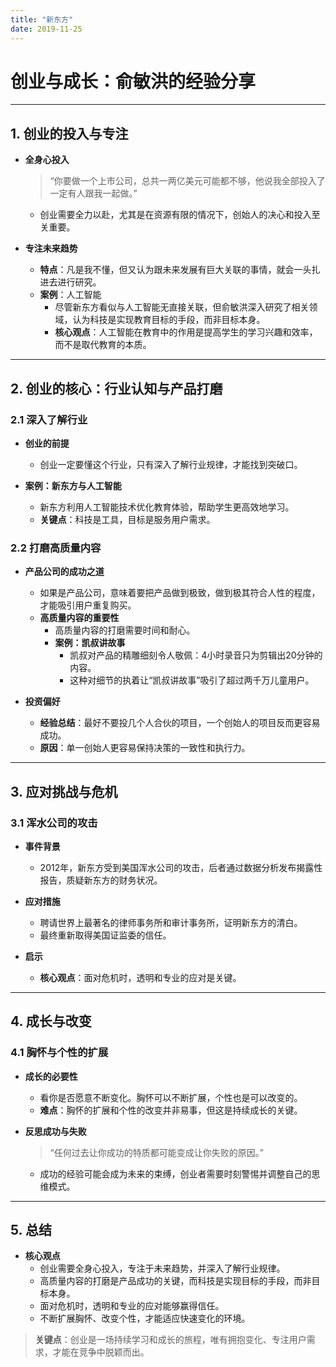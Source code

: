 ```yaml
---
title: "新东方"
date: 2019-11-25
---
```

# 创业与成长：俞敏洪的经验分享

---

## **1. 创业的投入与专注**

- **全身心投入**  
  > “你要做一个上市公司，总共一两亿美元可能都不够，他说我全部投入了一定有人跟我一起做。”  
  - 创业需要全力以赴，尤其是在资源有限的情况下，创始人的决心和投入至关重要。  

- **专注未来趋势**  
  - **特点**：凡是我不懂，但又认为跟未来发展有巨大关联的事情，就会一头扎进去进行研究。  
  - **案例**：人工智能  
    - 尽管新东方看似与人工智能无直接关联，但俞敏洪深入研究了相关领域，认为科技是实现教育目标的手段，而非目标本身。  
    - **核心观点**：人工智能在教育中的作用是提高学生的学习兴趣和效率，而不是取代教育的本质。

---

## **2. 创业的核心：行业认知与产品打磨**

### **2.1 深入了解行业**
- **创业的前提**  
  - 创业一定要懂这个行业，只有深入了解行业规律，才能找到突破口。  

- **案例：新东方与人工智能**  
  - 新东方利用人工智能技术优化教育体验，帮助学生更高效地学习。  
  - **关键点**：科技是工具，目标是服务用户需求。

### **2.2 打磨高质量内容**
- **产品公司的成功之道**  
  - 如果是产品公司，意味着要把产品做到极致，做到极其符合人性的程度，才能吸引用户重复购买。  
  - **高质量内容的重要性**  
    - 高质量内容的打磨需要时间和耐心。  
    - **案例：凯叔讲故事**  
      - 凯叔对产品的精雕细刻令人敬佩：4小时录音只为剪辑出20分钟的内容。  
      - 这种对细节的执着让“凯叔讲故事”吸引了超过两千万儿童用户。  

- **投资偏好**  
  - **经验总结**：最好不要投几个人合伙的项目，一个创始人的项目反而更容易成功。  
  - **原因**：单一创始人更容易保持决策的一致性和执行力。

---

## **3. 应对挑战与危机**

### **3.1 浑水公司的攻击**
- **事件背景**  
  - 2012年，新东方受到美国浑水公司的攻击，后者通过数据分析发布揭露性报告，质疑新东方的财务状况。  

- **应对措施**  
  - 聘请世界上最著名的律师事务所和审计事务所，证明新东方的清白。  
  - 最终重新取得美国证监委的信任。  

- **启示**  
  - **核心观点**：面对危机时，透明和专业的应对是关键。

---

## **4. 成长与改变**

### **4.1 胸怀与个性的扩展**
- **成长的必要性**  
  - 看你是否愿意不断变化。胸怀可以不断扩展，个性也是可以改变的。  
  - **难点**：胸怀的扩展和个性的改变并非易事，但这是持续成长的关键。  

- **反思成功与失败**  
  > “任何过去让你成功的特质都可能变成让你失败的原因。”  
  - 成功的经验可能会成为未来的束缚，创业者需要时刻警惕并调整自己的思维模式。

---

## **5. 总结**

- **核心观点**  
  - 创业需要全身心投入，专注于未来趋势，并深入了解行业规律。  
  - 高质量内容的打磨是产品成功的关键，而科技是实现目标的手段，而非目标本身。  
  - 面对危机时，透明和专业的应对能够赢得信任。  
  - 不断扩展胸怀、改变个性，才能适应快速变化的环境。  

> **关键点**：创业是一场持续学习和成长的旅程，唯有拥抱变化、专注用户需求，才能在竞争中脱颖而出。
